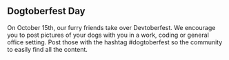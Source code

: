 ## Dogtoberfest Day

On October 15th, our furry friends take over Devtoberfest. We encourage you to post pictures of your dogs with you in a work, coding or general office setting.  Post those with the hashtag #dogtoberfest so the community to easily find all the content. 